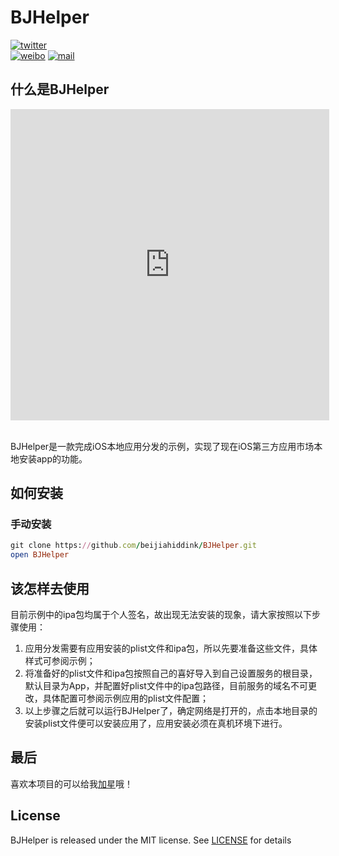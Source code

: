 # BJHelper

[![twitter](https://img.shields.io/badge/twitter-@beijiahiddink-blue.svg?style=flat)](https://twitter.com/beijiahiddink)          
[![weibo](https://img.shields.io/badge/weibo-@beijiahiddink-green.svg?style=flat)](http://weibo.com/u/3788698095)
[![mail](https://img.shields.io/badge/mail-@beijiahiddink-pink.svg?style=flat)](mailto://wangxu@beijiahiddink.com)

## 什么是BJHelper

<iframe height=498 width=510 src="http://player.youku.com/embed/XMTY2NDIyNjc2OA==" frameborder=0 allowfullscreen></iframe>

<br/>BJHelper是一款完成iOS本地应用分发的示例，实现了现在iOS第三方应用市场本地安装app的功能。

## 如何安装

### 手动安装

```ruby
git clone https://github.com/beijiahiddink/BJHelper.git
open BJHelper
```

## 该怎样去使用

目前示例中的ipa包均属于个人签名，故出现无法安装的现象，请大家按照以下步骤使用：
1. 应用分发需要有应用安装的plist文件和ipa包，所以先要准备这些文件，具体样式可参阅示例；
2. 将准备好的plist文件和ipa包按照自己的喜好导入到自己设置服务的根目录，默认目录为App，并配置好plist文件中的ipa包路径，目前服务的域名不可更改，具体配置可参阅示例应用的plist文件配置；
3. 以上步骤之后就可以运行BJHelper了，确定网络是打开的，点击本地目录的安装plist文件便可以安装应用了，应用安装必须在真机环境下进行。

## 最后

喜欢本项目的可以给我[加星](https://github.com/beijiahiddink/BJHelper/stargazers)哦！

## License

BJHelper is released under the MIT license. See [LICENSE](LICENSE) for details  